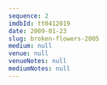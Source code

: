 ```yaml
---
sequence: 2
imdbId: tt0412019
date: 2009-01-23
slug: broken-flowers-2005
medium: null
venue: null
venueNotes: null
mediumNotes: null
---
```


